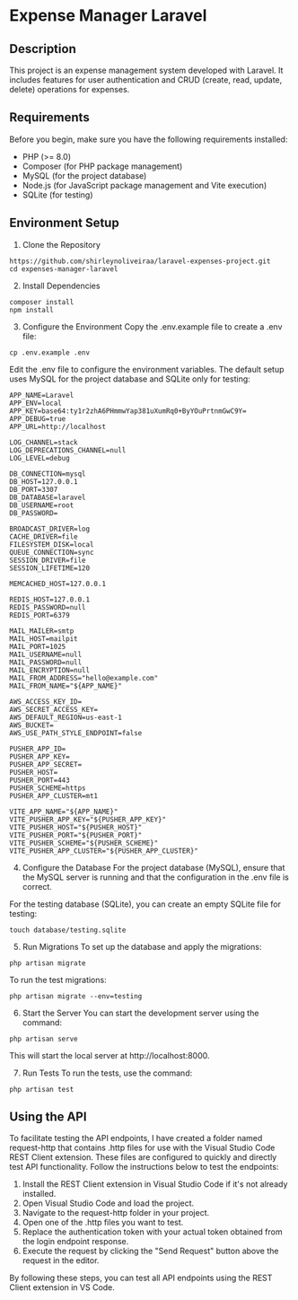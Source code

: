 # Expense Manager Laravel
## Description
This project is an expense management system developed with Laravel. It includes features for user authentication and CRUD (create, read, update, delete) operations for expenses.

## Requirements
Before you begin, make sure you have the following requirements installed:

- PHP (>= 8.0)
- Composer (for PHP package management)
- MySQL (for the project database)
- Node.js (for JavaScript package management and Vite execution)
- SQLite (for testing)

## Environment Setup
1. Clone the Repository
```
https://github.com/shirleynoliveiraa/laravel-expenses-project.git
cd expenses-manager-laravel
```

2. Install Dependencies

```
composer install
npm install
```

3. Configure the Environment
Copy the .env.example file to create a .env file:
```
cp .env.example .env
```
Edit the .env file to configure the environment variables. The default setup uses MySQL for the project database and SQLite only for testing:
```
APP_NAME=Laravel
APP_ENV=local
APP_KEY=base64:ty1r2zhA6PHmmwYap381uXumRq0+ByYOuPrtnmGwC9Y=
APP_DEBUG=true
APP_URL=http://localhost

LOG_CHANNEL=stack
LOG_DEPRECATIONS_CHANNEL=null
LOG_LEVEL=debug

DB_CONNECTION=mysql
DB_HOST=127.0.0.1
DB_PORT=3307
DB_DATABASE=laravel
DB_USERNAME=root
DB_PASSWORD=

BROADCAST_DRIVER=log
CACHE_DRIVER=file
FILESYSTEM_DISK=local
QUEUE_CONNECTION=sync
SESSION_DRIVER=file
SESSION_LIFETIME=120

MEMCACHED_HOST=127.0.0.1

REDIS_HOST=127.0.0.1
REDIS_PASSWORD=null
REDIS_PORT=6379

MAIL_MAILER=smtp
MAIL_HOST=mailpit
MAIL_PORT=1025
MAIL_USERNAME=null
MAIL_PASSWORD=null
MAIL_ENCRYPTION=null
MAIL_FROM_ADDRESS="hello@example.com"
MAIL_FROM_NAME="${APP_NAME}"

AWS_ACCESS_KEY_ID=
AWS_SECRET_ACCESS_KEY=
AWS_DEFAULT_REGION=us-east-1
AWS_BUCKET=
AWS_USE_PATH_STYLE_ENDPOINT=false

PUSHER_APP_ID=
PUSHER_APP_KEY=
PUSHER_APP_SECRET=
PUSHER_HOST=
PUSHER_PORT=443
PUSHER_SCHEME=https
PUSHER_APP_CLUSTER=mt1

VITE_APP_NAME="${APP_NAME}"
VITE_PUSHER_APP_KEY="${PUSHER_APP_KEY}"
VITE_PUSHER_HOST="${PUSHER_HOST}"
VITE_PUSHER_PORT="${PUSHER_PORT}"
VITE_PUSHER_SCHEME="${PUSHER_SCHEME}"
VITE_PUSHER_APP_CLUSTER="${PUSHER_APP_CLUSTER}"
```
4. Configure the Database
For the project database (MySQL), ensure that the MySQL server is running and that the configuration in the .env file is correct.

For the testing database (SQLite), you can create an empty SQLite file for testing:
```
touch database/testing.sqlite
```
5. Run Migrations
To set up the database and apply the migrations:
```
php artisan migrate
```
To run the test migrations:
```
php artisan migrate --env=testing
```
6. Start the Server
You can start the development server using the command:
```
php artisan serve
```
This will start the local server at http://localhost:8000.

7. Run Tests
To run the tests, use the command:
```
php artisan test
```

## Using the API
To facilitate testing the API endpoints, I have created a folder named request-http that contains .http files for use with the Visual Studio Code REST Client extension. These files are configured to quickly and directly test API functionality. Follow the instructions below to test the endpoints:

1. Install the REST Client extension in Visual Studio Code if it's not already installed.
2. Open Visual Studio Code and load the project.
3. Navigate to the request-http folder in your project.
4. Open one of the .http files you want to test.
5. Replace the authentication token with your actual token obtained from the login endpoint response.
6. Execute the request by clicking the "Send Request" button above the request in the editor.

By following these steps, you can test all API endpoints using the REST Client extension in VS Code.
